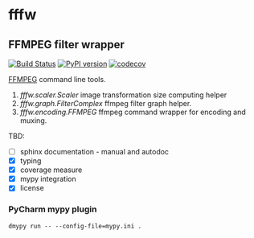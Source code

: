 # fffw
## FFMPEG filter wrapper
[![Build Status](https://travis-ci.org/just-work/fffw.svg?branch=master)](https://travis-ci.org/just-work/fffw)
[![PyPI version](https://badge.fury.io/py/fffw.svg)](http://badge.fury.io/py/fffw)
[![codecov](https://codecov.io/gh/just-work/fffw/branch/master/graph/badge.svg)](https://codecov.io/gh/just-work/fffw)


[FFMPEG](https://github.com/FFmpeg/FFmpeg) command line tools.

1. *fffw.scaler.Scaler* image transformation size computing helper
2. *fffw.graph.FilterComplex* ffmpeg filter graph helper.
3. *fffw.encoding.FFMPEG* ffmpeg command wrapper for encoding and muxing. 

TBD:

* [ ] sphinx documentation - manual and autodoc
* [x] typing
* [x] coverage measure
* [x] mypy integration
* [x] license

### PyCharm mypy plugin
```
dmypy run -- --config-file=mypy.ini .
```
